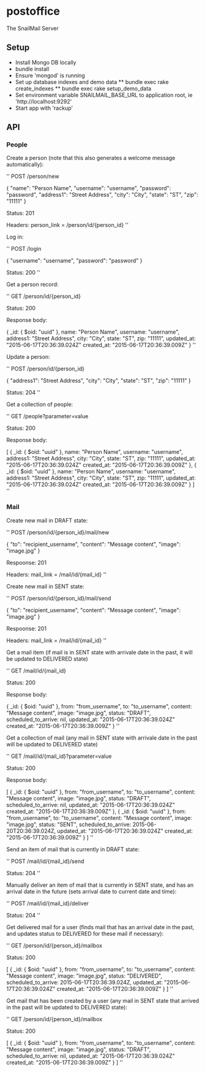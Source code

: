 postoffice
=============

The SnailMail Server

## Setup

* Install Mongo DB locally
* bundle install
* Ensure 'mongod' is running
* Set up database indexes and demo data
** bundle exec rake create_indexes
** bundle exec rake setup_demo_data
* Set environment variable SNAILMAIL_BASE_URL to application root, ie 'http://localhost:9292'
* Start app with 'rackup'

## API

### People

Create a person (note that this also generates a welcome message automatically):

''
POST /person/new

{
	"name": "Person Name",
	"username": "username",
	"password": "password",
	"address1": "Street Address",
	"city": "City",
	"state": "ST",
	"zip": "11111"
}

Status: 201

Headers:
person_link = /person/id/{person_id}
''

Log in:

''
POST /login

{
	"username": "username",
	"password": "password"
}

Status: 200
''

Get a person record:

''
GET /person/id/{person_id}

Status: 200

Response body:

{
	_id: {
		$oid: "uuid"
	},
	name: "Person Name",
	username: "username",
	address1: "Street Address",
	city: "City",
	state: "ST",
	zip: "11111",
	updated_at: "2015-06-17T20:36:39.024Z"
	created_at: "2015-06-17T20:36:39.009Z"
}
''

Update a person:

''
POST /person/id/{person_id}

{
	"address1": "Street Address",
	"city": "City",
	"state": "ST",
	"zip": "11111"
}

Status: 204
''

Get a collection of people:

''
GET  /people?parameter=value

Status: 200

Response body:

[
	{
		_id: {
			$oid: "uuid"
		},
		name: "Person Name",
		username: "username",
		address1: "Street Address",
		city: "City",
		state: "ST",
		zip: "11111",
		updated_at: "2015-06-17T20:36:39.024Z"
		created_at: "2015-06-17T20:36:39.009Z"
	},
	{
		_id: {
			$oid: "uuid"
		},
		name: "Person Name",
		username: "username",
		address1: "Street Address",
		city: "City",
		state: "ST",
		zip: "11111",
		updated_at: "2015-06-17T20:36:39.024Z"
		created_at: "2015-06-17T20:36:39.009Z"
	}
]
''

### Mail

Create new mail in DRAFT state:

''
POST /person/id/{person_id}/mail/new

{
	"to": "recipient_username",
	"content": "Message content",
	"image": "image.jpg"
}

Respoonse: 201

Headers:
mail_link = /mail/id/{mail_id}
''

Create new mail in SENT state:


''
POST /person/id/{person_id}/mail/send

{
	"to": "recipient_username",
	"content": "Message content",
	"image": "image.jpg"
}

Respoonse: 201

Headers:
mail_link = /mail/id/{mail_id}
''

Get a mail item (if mail is in SENT state with arrivale date in the past, it will be updated to DELIVERED state)

''
GET /mail/id/{mail_id}

Status: 200

Response body:

{
	_id: {
		$oid: "uuid"
	},
	from: "from_username",
	to: "to_username",
	content: "Message content",
	image: "image.jpg",
	status: "DRAFT",
	scheduled_to_arrive: nil,
	updated_at: "2015-06-17T20:36:39.024Z"
	created_at: "2015-06-17T20:36:39.009Z"
}
''

Get a collection of mail (any mail in SENT state with arrivale date in the past will be updated to DELIVERED state)

''
GET /mail/id/{mail_id}?parameter=value

Status: 200

Response body:

[
	{
		_id: {
			$oid: "uuid"
		},
		from: "from_username",
		to: "to_username",
		content: "Message content",
		image: "image.jpg",
		status: "DRAFT",
		scheduled_to_arrive: nil,
		updated_at: "2015-06-17T20:36:39.024Z"
		created_at: "2015-06-17T20:36:39.009Z"
	},
	{
		_id: {
			$oid: "uuid"
		},
		from: "from_username",
		to: "to_username",
		content: "Message content",
		image: "image.jpg",
		status: "SENT",
		scheduled_to_arrive: 2015-06-20T20:36:39.024Z,
		updated_at: "2015-06-17T20:36:39.024Z"
		created_at: "2015-06-17T20:36:39.009Z"
	}
]
''

Send an item of mail that is currently in DRAFT state:

''
POST /mail/id/{mail_id}/send

Status: 204
''

Manually deliver an item of mail that is currently in SENT state, and has an arrival date in the future (sets arrival date to current date and time):

''
POST /mail/id/{mail_id}/deliver

Status: 204
''

Get delivered mail for a user (finds mail that has an arrival date in the past, and updates status to DELIVERED for these mail if necessary):

''
GET /person/id/{person_id}/mailbox

Status: 200

[
	{
		_id: {
			$oid: "uuid"
		},
		from: "from_username",
		to: "to_username",
		content: "Message content",
		image: "image.jpg",
		status: "DELIVERED",
		scheduled_to_arrive: 2015-06-17T20:36:39.024Z,
		updated_at: "2015-06-17T20:36:39.024Z"
		created_at: "2015-06-17T20:36:39.009Z"
	}
]
''

Get mail that has been created by a user (any mail in SENT state that arrived in the past will be updated to DELIVERED state):

''
GET /person/id/{person_id}/mailbox

Status: 200

[
	{
		_id: {
			$oid: "uuid"
		},
		from: "from_username",
		to: "to_username",
		content: "Message content",
		image: "image.jpg",
		status: "DRAFT",
		scheduled_to_arrive: nil,
		updated_at: "2015-06-17T20:36:39.024Z"
		created_at: "2015-06-17T20:36:39.009Z"
	}
]
''








